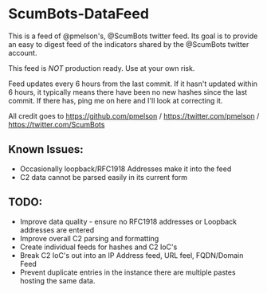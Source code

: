 # ScumBots-DataFeed
This is a feed of @pmelson's, @ScumBots twitter feed. Its goal is to provide an easy to digest feed of the indicators shared by the @ScumBots twitter account.

This feed is *NOT* production ready. Use at your own risk.

Feed updates every 6 hours from the last commit. If it hasn't updated within 6 hours, it typically means there have been no new hashes since the last commit. If there has, ping me on here and I'll look at correcting it.

All credit goes to https://github.com/pmelson / https://twitter.com/pmelson / https://twitter.com/ScumBots

## Known Issues:
* Occasionally loopback/RFC1918 Addresses make it into the feed
* C2 data cannot be parsed easily in its current form

## TODO:
* Improve data quality - ensure no RFC1918 addresses or Loopback addresses are entered
* Improve overall C2 parsing and formatting
* Create individual feeds for hashes and C2 IoC's
* Break C2 IoC's out into an IP Address feed, URL feel, FQDN/Domain Feed
* Prevent duplicate entries in the instance there are multiple pastes hosting the same data.
